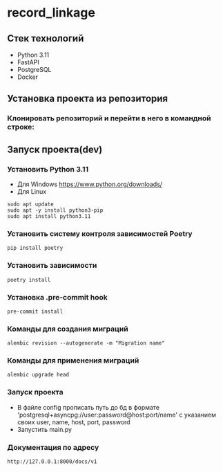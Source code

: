 # record_linkage

## Стек технологий
- Python 3.11
- FastAPI
- PostgreSQL
- Docker

## Установка проекта из репозитория
### Клонировать репозиторий и перейти в него в командной строке:

## Запуск проекта(dev)
### Установить Python 3.11
- Для Windows https://www.python.org/downloads/
- Для Linux 
```
sudo apt update
sudo apt -y install python3-pip
sudo apt install python3.11
``` 
### Установить систему контроля зависимостей Poetry
```
pip install poetry
``` 
### Установить зависимости
```
poetry install
``` 
### Установка .pre-commit hook
```
pre-commit install
``` 
### Команды для создания миграций
```
alembic revision --autogenerate -m "Migration name"
``` 
### Команды для применения миграций
```
alembic upgrade head
```
### Запуск проекта
- В файле config прописать путь до бд в формате 'postgresql+asyncpg://user:password@host:port/name' c указанием своих user, name, host, port, password 
- Запустить main.py

### Документация по адресу
```
http://127.0.0.1:8000/docs/v1
``` 